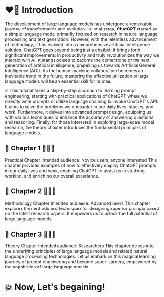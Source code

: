 # ❤️‍🔥 Introduction

<!-- Prompt engineering involves designing, creating, and optimizing prompts for the purpose of extracting accurate, consistent, and fair outputs from large language models (LLMs).

> The aforementioned is also applicable to other large generative models, such text-to-image synthesizers. For the sake of brevity, we will temporarily focus on language models.

LLMs are trained on vast amounts of text data, allowing them to encode a substantial amount of factual information about the world. Their popularity has surged in recent years due to their ability to generate human-like text, making them ideal for chatbots, virtual assistants, and similar applications. However, it is essential to note that without appropriate prompt engineering, the generated outputs can be unpredictable and potentially result in harmful consequences.

The goal of prompt engineering is to identify an appropriate prompt to be given to LLMs, in such a way that they generate responses that can effectively solve our specified complex tasks.

A prompt can take on any form of sentence such as statements, instructions, questions, or even paragraph, as long as it inspires the imagination of LLMs and guides them to explore a variety of topics and tasks.

> For the sake of making it easier for beginners to understand, we will temporarily set aside the concept of soft prompts.**

After receiving various types of prompts, LLMs have the ability to generate a diverse range of output formats, including completed sentences, question-answers, translations, conversational scripts, and other text generation, all of which have wide-ranging applications and great creative potential.

Depending on the knowledge and experience acquired from vast amounts of language data during training, LLMs are not just used for chatbot conversations, but also highly effective problem solvers. -->
The development of large language models has undergone a remarkable journey of transformation and evolution. 
In intial stage, **ChatGPT** started as a simple language model primarily focused on research in natural language processing and text generation. However, with the relentless advancement of technology, it has evolved into a comprehensive artificial intelligence solution. ChatGPT goes beyond being just a chatbot; it brings forth significant improvements in productivity and truly revolutionizes the way we interact with AI. It stands poised to become the cornerstone of the next generation of artificial intelligence, propelling us towards Artificial General Intelligence (AGI). As the human-machine collaboration becomes an inevitable trend in the future, mastering the effective utilization of large language models will be an essential skill for human. 

🔥 This tutorial takes a step-by-step approach to learning prompt engineering, starting with practical applications of ChatGPT where we directly write prompts or utilize language chaining to invoke ChatGPT's API. It aims to solve the problems we encounter in our daily lives, studies, and work. Furthermore, it delves into advanced prompt design, equipping us with various techniques to enhance the accuracy of answering questions and reasoning. Finally, for those interested in exploring large-scale model research, the theory chapter introduces the fundamental principles of language models.

## 📄 Chapter 1 👨🏻‍🎓

Practical Chapter Intended audience: Novice users, anyone interested This chapter provides examples of how to effectively employ ChatGPT prompts in our daily lives and work, enabling ChatGPT to assist us in studying, working, and enriching our overall experience.

## 📄 Chapter 2 👨🏽‍🎓
Methodology Chapter Intended audience: Advanced users This chapter explores the methods and techniques for designing superior prompts based on the latest research papers. It empowers us to unlock the full potential of large language models.

## 📄 Chapter 3 🧑🏻‍🎓
Theory Chapter Intended audience: Researchers This chapter delves into the underlying principles of large language models and related natural language processing technologies.
Let us embark on this magical learning journey of prompt engineering and become super learners, empowered by the capabilities of large language models.


# 💥 Now, Let's begaining!

<!-- ### 💥 Hightlight: To enhance the problem-solving ability of LLMs, high-quality prompts are crucial. -->
